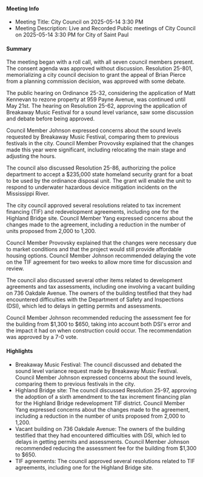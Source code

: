 #### Meeting Info
* Meeting Title: City Council on 2025-05-14 3:30 PM
* Meeting Description: Live and Recorded Public meetings of City Council on 2025-05-14 3:30 PM for City of Saint Paul

#### Summary
The meeting began with a roll call, with all seven council members present. The consent agenda was approved without discussion. Resolution 25-801, memorializing a city council decision to grant the appeal of Brian Pierce from a planning commission decision, was approved with some debate.

The public hearing on Ordinance 25-32, considering the application of Matt Kennevan to rezone property at 959 Payne Avenue, was continued until May 21st. The hearing on Resolution 25-62, approving the application of Breakaway Music Festival for a sound level variance, saw some discussion and debate before being approved.

Council Member Johnson expressed concerns about the sound levels requested by Breakaway Music Festival, comparing them to previous festivals in the city. Council Member Provovsky explained that the changes made this year were significant, including relocating the main stage and adjusting the hours.

The council also discussed Resolution 25-86, authorizing the police department to accept a $235,000 state homeland security grant for a boat to be used by the ordinance disposal unit. The grant will enable the unit to respond to underwater hazardous device mitigation incidents on the Mississippi River.

The city council approved several resolutions related to tax increment financing (TIF) and redevelopment agreements, including one for the Highland Bridge site. Council Member Yang expressed concerns about the changes made to the agreement, including a reduction in the number of units proposed from 2,000 to 1,200.

Council Member Provovsky explained that the changes were necessary due to market conditions and that the project would still provide affordable housing options. Council Member Johnson recommended delaying the vote on the TIF agreement for two weeks to allow more time for discussion and review.

The council also discussed several other items related to development agreements and tax assessments, including one involving a vacant building on 736 Oakdale Avenue. The owners of the building testified that they had encountered difficulties with the Department of Safety and Inspections (DSI), which led to delays in getting permits and assessments.

Council Member Johnson recommended reducing the assessment fee for the building from $1,300 to $650, taking into account both DSI's error and the impact it had on when construction could occur. The recommendation was approved by a 7-0 vote.

#### Highlights

* Breakaway Music Festival: The council discussed and debated the sound level variance request made by Breakaway Music Festival. Council Member Johnson expressed concerns about the sound levels, comparing them to previous festivals in the city.
* Highland Bridge site: The council discussed Resolution 25-97, approving the adoption of a sixth amendment to the tax increment financing plan for the Highland Bridge redevelopment TIF district. Council Member Yang expressed concerns about the changes made to the agreement, including a reduction in the number of units proposed from 2,000 to 1,200.
* Vacant building on 736 Oakdale Avenue: The owners of the building testified that they had encountered difficulties with DSI, which led to delays in getting permits and assessments. Council Member Johnson recommended reducing the assessment fee for the building from $1,300 to $650.
* TIF agreements: The council approved several resolutions related to TIF agreements, including one for the Highland Bridge site.


